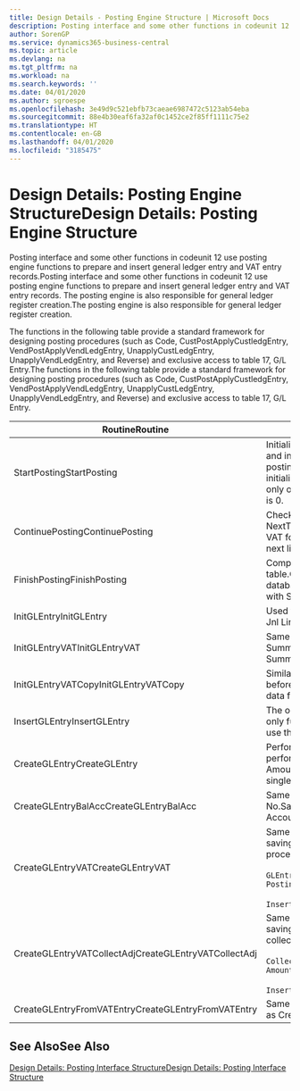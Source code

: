 ```yaml
---
title: Design Details - Posting Engine Structure | Microsoft Docs
description: Posting interface and some other functions in codeunit 12 use posting engine functions to prepare and insert general ledger entry and VAT entry records. The posting engine is also responsible for general ledger register creation.
author: SorenGP
ms.service: dynamics365-business-central
ms.topic: article
ms.devlang: na
ms.tgt_pltfrm: na
ms.workload: na
ms.search.keywords: ''
ms.date: 04/01/2020
ms.author: sgroespe
ms.openlocfilehash: 3e49d9c521ebfb73caeae6987472c5123ab54eba
ms.sourcegitcommit: 88e4b30eaf6fa32af0c1452ce2f85ff1111c75e2
ms.translationtype: HT
ms.contentlocale: en-GB
ms.lasthandoff: 04/01/2020
ms.locfileid: "3185475"
---
```

# <a name="design-details-posting-engine-structure"></a><span data-ttu-id="60d98-104">Design Details: Posting Engine Structure</span><span class="sxs-lookup"><span data-stu-id="60d98-104">Design Details: Posting Engine Structure</span></span>
<span data-ttu-id="60d98-105">Posting interface and some other functions in codeunit 12 use posting engine functions to prepare and insert general ledger entry and VAT entry records.</span><span class="sxs-lookup"><span data-stu-id="60d98-105">Posting interface and some other functions in codeunit 12 use posting engine functions to prepare and insert general ledger entry and VAT entry records.</span></span> <span data-ttu-id="60d98-106">The posting engine is also responsible for general ledger register creation.</span><span class="sxs-lookup"><span data-stu-id="60d98-106">The posting engine is also responsible for general ledger register creation.</span></span>  
  
 <span data-ttu-id="60d98-107">The functions in the following table provide a standard framework for designing posting procedures (such as Code, CustPostApplyCustledgEntry, VendPostApplyVendLedgEntry, UnapplyCustLedgEntry, UnapplyVendLedgEntry, and Reverse) and exclusive access to table 17, G/L Entry.</span><span class="sxs-lookup"><span data-stu-id="60d98-107">The functions in the following table provide a standard framework for designing posting procedures (such as Code, CustPostApplyCustledgEntry, VendPostApplyVendLedgEntry, UnapplyCustLedgEntry, UnapplyVendLedgEntry, and Reverse) and exclusive access to table 17, G/L Entry.</span></span>  
  
|<span data-ttu-id="60d98-108">Routine</span><span class="sxs-lookup"><span data-stu-id="60d98-108">Routine</span></span>|<span data-ttu-id="60d98-109">Description</span><span class="sxs-lookup"><span data-stu-id="60d98-109">Description</span></span>|  
|-------------|---------------------------------------|  
|<span data-ttu-id="60d98-110">StartPosting</span><span class="sxs-lookup"><span data-stu-id="60d98-110">StartPosting</span></span>|<span data-ttu-id="60d98-111">Initializes posting buffer TempGLEntryBuf, locks G/L Entry and VAT Entry tables, and initializes Accounting Period, G/L Register, and Exchange Rate.</span><span class="sxs-lookup"><span data-stu-id="60d98-111">Initializes posting buffer TempGLEntryBuf, locks G/L Entry and VAT Entry tables, and initializes Accounting Period, G/L Register, and Exchange Rate.</span></span> <span data-ttu-id="60d98-112">Should be called only once, then NextEntryNo is 0.</span><span class="sxs-lookup"><span data-stu-id="60d98-112">Should be called only once, then NextEntryNo is 0.</span></span>|  
|<span data-ttu-id="60d98-113">ContinuePosting</span><span class="sxs-lookup"><span data-stu-id="60d98-113">ContinuePosting</span></span>|<span data-ttu-id="60d98-114">Checks and posts unrealized VAT for previous transaction increment NextTransactionNo and prepares post of next line.</span><span class="sxs-lookup"><span data-stu-id="60d98-114">Checks and posts unrealized VAT for previous transaction increment NextTransactionNo and prepares post of next line.</span></span>|  
|<span data-ttu-id="60d98-115">FinishPosting</span><span class="sxs-lookup"><span data-stu-id="60d98-115">FinishPosting</span></span>|<span data-ttu-id="60d98-116">Completes posting by inserting G/L entries from temporary buffer into database table.</span><span class="sxs-lookup"><span data-stu-id="60d98-116">Completes posting by inserting G/L entries from temporary buffer into database table.</span></span> <span data-ttu-id="60d98-117">Always used together with StartPosting.</span><span class="sxs-lookup"><span data-stu-id="60d98-117">Always used together with StartPosting.</span></span> <span data-ttu-id="60d98-118">Checks for inconsistencies.</span><span class="sxs-lookup"><span data-stu-id="60d98-118">Checks for inconsistencies.</span></span>|  
|<span data-ttu-id="60d98-119">InitGLEntry</span><span class="sxs-lookup"><span data-stu-id="60d98-119">InitGLEntry</span></span>|<span data-ttu-id="60d98-120">Used to initialise new G/L entry for Gen.</span><span class="sxs-lookup"><span data-stu-id="60d98-120">Used to initialize new G/L entry for Gen.</span></span> <span data-ttu-id="60d98-121">Jnl Line.</span><span class="sxs-lookup"><span data-stu-id="60d98-121">Jnl Line.</span></span> <span data-ttu-id="60d98-122">Returns GLEntry as parameter.</span><span class="sxs-lookup"><span data-stu-id="60d98-122">Returns GLEntry as parameter.</span></span>|  
|<span data-ttu-id="60d98-123">InitGLEntryVAT</span><span class="sxs-lookup"><span data-stu-id="60d98-123">InitGLEntryVAT</span></span>|<span data-ttu-id="60d98-124">Same as InitGLEntry, but also assigns Bal. Account No. and SummarizeVAT.</span><span class="sxs-lookup"><span data-stu-id="60d98-124">Same as InitGLEntry, but also assigns Bal. Account No. and SummarizeVAT.</span></span>|  
|<span data-ttu-id="60d98-125">InitGLEntryVATCopy</span><span class="sxs-lookup"><span data-stu-id="60d98-125">InitGLEntryVATCopy</span></span>|<span data-ttu-id="60d98-126">Similar to InitGLEntryVAT, but also copies posting groups data from VAT Entry before SummarizeVAT.</span><span class="sxs-lookup"><span data-stu-id="60d98-126">Similar to InitGLEntryVAT, but also copies posting groups data from VAT Entry before SummarizeVAT.</span></span>|  
|<span data-ttu-id="60d98-127">InsertGLEntry</span><span class="sxs-lookup"><span data-stu-id="60d98-127">InsertGLEntry</span></span>|<span data-ttu-id="60d98-128">The only function that inserts G/L entry into global TempGLEntryBuf table.</span><span class="sxs-lookup"><span data-stu-id="60d98-128">The only function that inserts G/L entry into global TempGLEntryBuf table.</span></span> <span data-ttu-id="60d98-129">Always use this function for insert.</span><span class="sxs-lookup"><span data-stu-id="60d98-129">Always use this function for insert.</span></span>|  
|<span data-ttu-id="60d98-130">CreateGLEntry</span><span class="sxs-lookup"><span data-stu-id="60d98-130">CreateGLEntry</span></span>|<span data-ttu-id="60d98-131">Performs an InitGLEntry, assigns Additional Currency Amount, and then performs InsertGLEntry.</span><span class="sxs-lookup"><span data-stu-id="60d98-131">Performs an InitGLEntry, assigns Additional Currency Amount, and then performs InsertGLEntry.</span></span> <span data-ttu-id="60d98-132">Replaces several lines of code with a single function call.</span><span class="sxs-lookup"><span data-stu-id="60d98-132">Replaces several lines of code with a single function call.</span></span>|  
|<span data-ttu-id="60d98-133">CreateGLEntryBalAcc</span><span class="sxs-lookup"><span data-stu-id="60d98-133">CreateGLEntryBalAcc</span></span>|<span data-ttu-id="60d98-134">Same as CreateGLEntry, but also assigns Bal. Account Type and Bal. Account No.</span><span class="sxs-lookup"><span data-stu-id="60d98-134">Same as CreateGLEntry, but also assigns Bal. Account Type and Bal. Account No.</span></span>|  
|<span data-ttu-id="60d98-135">CreateGLEntryVAT</span><span class="sxs-lookup"><span data-stu-id="60d98-135">CreateGLEntryVAT</span></span>|<span data-ttu-id="60d98-136">Same as CreateGLEntry, but with additional processing for posting groups and saving to temporary VAT buffer:</span><span class="sxs-lookup"><span data-stu-id="60d98-136">Same as CreateGLEntry, but with additional processing for posting groups and saving to temporary VAT buffer:</span></span><br /><br /> `GLEntry.CopyPostingGroupsFromDtldCVBuf(DtldCVLedgEntryBuf,GenJnlLine."Gen. Posting Type");`<br /><br /> `InsertVATEntriesFromTemp(DtldCVLedgEntryBuf,GLEntry);`|  
|<span data-ttu-id="60d98-137">CreateGLEntryVATCollectAdj</span><span class="sxs-lookup"><span data-stu-id="60d98-137">CreateGLEntryVATCollectAdj</span></span>|<span data-ttu-id="60d98-138">Same as CreateGLEntry, but with additional collection of adjustments and saving to temporary VAT buffer:</span><span class="sxs-lookup"><span data-stu-id="60d98-138">Same as CreateGLEntry, but with additional collection of adjustments and saving to temporary VAT buffer:</span></span><br /><br /> `CollectAdjustment(AdjAmount,GLEntry.Amount,GLEntry."Additional-Currency Amount",OriginalDateSet);`<br /><br /> `InsertVATEntriesFromTemp(DtldCVLedgEntryBuf,GLEntry);`|  
|<span data-ttu-id="60d98-139">CreateGLEntryFromVATEntry</span><span class="sxs-lookup"><span data-stu-id="60d98-139">CreateGLEntryFromVATEntry</span></span>|<span data-ttu-id="60d98-140">Same as CreateGLEntry, but also copies posting groups from VAT entry.</span><span class="sxs-lookup"><span data-stu-id="60d98-140">Same as CreateGLEntry, but also copies posting groups from VAT entry.</span></span>|  
  
## <a name="see-also"></a><span data-ttu-id="60d98-141">See Also</span><span class="sxs-lookup"><span data-stu-id="60d98-141">See Also</span></span>  
 [<span data-ttu-id="60d98-142">Design Details: Posting Interface Structure</span><span class="sxs-lookup"><span data-stu-id="60d98-142">Design Details: Posting Interface Structure</span></span>](design-details-posting-interface-structure.md)